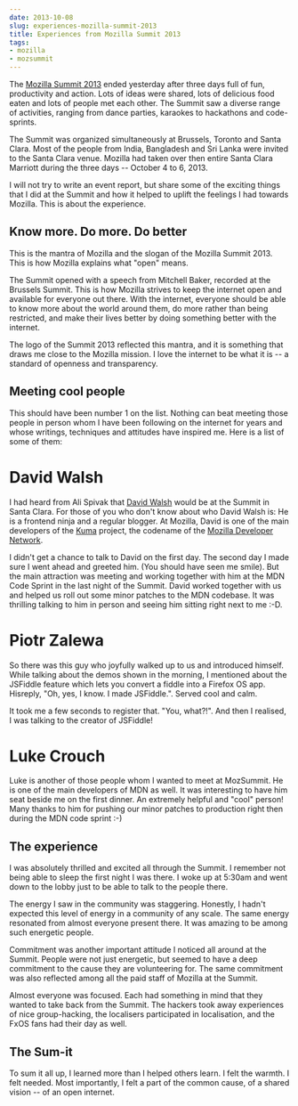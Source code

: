 ```yaml
---
date: 2013-10-08
slug: experiences-mozilla-summit-2013
title: Experiences from Mozilla Summit 2013
tags:
- mozilla
- mozsummit
---
```


The [Mozilla Summit 2013](http://summit.mozilla.org) ended yesterday after three days full of fun, productivity and action. Lots of ideas were shared, lots of delicious food eaten and lots of people met each other. The Summit saw a diverse range of activities, ranging from dance parties, karaokes to hackathons and code-sprints.

The Summit was organized simultaneously at Brussels, Toronto and Santa Clara. Most of the people from India, Bangladesh and Sri Lanka were invited to the Santa Clara venue. Mozilla had taken over then entire Santa Clara Marriott during the three days -- October 4 to 6, 2013.

I will not try to write an event report, but share some of the exciting things that I did at the Summit and how it helped to uplift the feelings I had towards Mozilla. This is about the experience.<!-- more -->



## Know more. Do more. Do better



This is the mantra of Mozilla and the slogan of the Mozilla Summit 2013. This is how Mozilla explains what "open" means.

The Summit opened with a speech from Mitchell Baker, recorded at the Brussels Summit. This is how Mozilla strives to keep the internet open and available for everyone out there. With the internet, everyone should be able to know more about the world around them, do more rather than being restricted, and make their lives better by doing something better with the internet.

The logo of the Summit 2013 reflected this mantra, and it is something that draws me close to the Mozilla mission. I love the internet to be what it is -- a standard of openness and transparency.



## Meeting cool people



This should have been number 1 on the list. Nothing can beat meeting those people in person whom I have been following on the internet for years and whose writings, techniques and attitudes have inspired me. Here is a list of some of them:



# David Walsh



I had heard from Ali Spivak that [David Walsh](http://davidwalsh.name) would be at the Summit in Santa Clara. For those of you who don't know about who David Walsh is: He is a frontend ninja and a regular blogger. At Mozilla, David is one of the main developers of the [Kuma](http://github.com/mozilla/kuma) project, the codename of the [Mozilla Developer Network](http://developer.mozilla.org).

I didn't get a chance to talk to David on the first day. The second day I made sure I went ahead and greeted him. (You should have seen me smile). But the main attraction was meeting and working together with him at the MDN Code Sprint in the last night of the Summit. David worked together with us and helped us roll out some minor patches to the MDN codebase. It was thrilling talking to him in person and seeing him sitting right next to me :-D.



# Piotr Zalewa



So there was this guy who joyfully walked up to us and introduced himself. While talking about the demos shown in the morning, I mentioned about the JSFiddle feature which lets you convert a fiddle into a Firefox OS app. Hisreply, "Oh, yes, I know. I made JSFiddle.". Served cool and calm.

It took me a few seconds to register that. "You, what?!". And then I realised, I was talking to the creator of JSFiddle!



# Luke Crouch



Luke is another of those people whom I wanted to meet at MozSummit. He is one of the main developers of MDN as well. It was interesting to have him seat beside me on the first dinner. An extremely helpful and "cool" person! Many thanks to him for pushing our minor patches to production right then during the MDN code sprint :-)



## The experience



I was absolutely thrilled and excited all through the Summit. I remember not being able to sleep the first night I was there. I woke up at 5:30am and went down to the lobby just to be able to talk to the people there.

The energy I saw in the community was staggering. Honestly, I hadn't expected this level of energy in a community of any scale. The same energy resonated from almost everyone present there. It was amazing to be among such energetic people.

Commitment was another important attitude I noticed all around at the Summit. People were not just energetic, but seemed to have a deep commitment to the cause they are volunteering for. The same commitment was also reflected among all the paid staff of Mozilla at the Summit.

Almost everyone was focused. Each had something in mind that they wanted to take back from the Summit. The hackers took away experiences of nice group-hacking, the localisers participated in localisation, and the FxOS fans had their day as well.



## The Sum-it



To sum it all up, I learned more than I helped others learn. I felt the warmth. I felt needed. Most importantly, I felt a part of the common cause, of a shared vision -- of an open internet.

